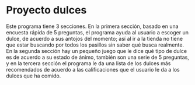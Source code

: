 # Proyecto dulces

Este programa tiene 3 secciones. En la primera sección, basado en una encuesta rápida de 5 preguntas, el programa ayuda al usuario a escoger un dulce, de acuerdo a sus antojos del momento; así al ir a la tienda no tiene que estar buscando por todos los pasillos sin saber qué busca realmente. En la segunda sección hay un pequeño juego que le dice qué tipo de dulce es de acuerdo a su estado de ánimo, también son una serie de 5 preguntas, y en la tercera sección el programa le da una lista de los dulces más recomendados de acuerdo a las calificaciones que el usuario le da a los dulces que ha comido. 
